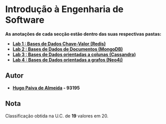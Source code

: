 # Introdução à Engenharia de Software

**As anotações de cada secção estão dentro das suas respectivas pastas:**

-   [**Lab 1 : Bases de Dados Chave-Valor (Redis)**](./Lab-1) 
-   [**Lab 2 : Bases de Dados de Documentos (MongoDB)**](./Lab-2) 
-   [**Lab 3 : Bases de Dados orientadas a colunas (Cassandra)**](./Lab-3) 
-   [**Lab 4 : Bases de Dados orientadas a grafos (Neo4j)**](./Lab-4) 


## Autor

 - **[Hugo Paiva de Almeida](https://github.com/hugofpaiva) - 93195**

## Nota

Classificação obtida na U.C. de **19** valores em 20.
